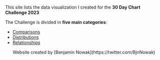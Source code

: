 This site lists the data visualization I created for the **30 Day Chart Challenge 2023**

The Challenge is divided in **five main categories**:
- [Comparisons](comparisons.md)
- [Distributions](distributions.md)
- [Relationships](relationships.md)

<center> Website created by [Benjamin Nowak](https://twitter.com/BjnNowak) </center>
